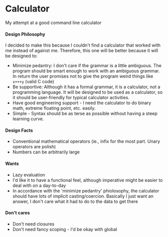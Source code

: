# Calculator
My attempt at a good command line calculator

#### Design Philosophy
I decided to make this because I couldn't find a calculator that worked with me instead of against me. Therefore, this one will be better because it will be designed to:

- Minimize pedantry: I don't care if the grammar is a little ambiguous. The program should be smart enough to work with an ambiguous grammar. In return the user promises not to give the program weird things like `x+++y` (valid C code)
- Be supportive: Although it has a formal grammar, it is a calculator, not a programming language. It will be designed to be used as a calculator, so it should be user-friendly for typical calculator activities.
- Have good engineering support - I need the calculator to do binary math, extreme floating point, etc. easily.
- Simple - Syntax should be as terse as possible without having a steep learning curve.


#### Design Facts
- Conventional mathematical operators (ie., infix for the most part. Unary operators are polish)
- Numbers can be arbitrarily large

#### Wants
- Lazy evaluation
- I'd like it to have a functional feel, although imperative might be easier to deal with on a day-to-day
- In accordance with the 'minimize pedantry' phiolosophy, the calculator should have lots of implicit casting/coercion. Basically I just want an answer, I don't care what it had to do to the data to get there

#### Don't cares
- Don't need closures
- Don't need fancy scoping - I'd be okay with global
